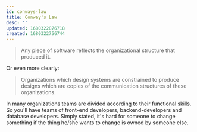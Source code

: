 ```yaml
---
id: conways-law
title: Conway's Law
desc: ''
updated: 1680322876718
created: 1680322756744
---
```


> Any piece of software reflects the organizational structure that produced it.

Or even more clearly:

> Organizations which design systems are constrained to produce designs which are copies of the communication structures of these organizations.

In many organizations teams are divided according to their functional skills. So you'll have teams of front-end developers, backend-developers and database developers. Simply stated, it's hard for someone to change something if the thing he/she wants to change is owned by someone else.